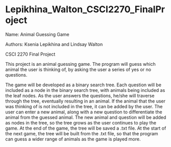 # Lepikhina_Walton_CSCI2270_FinalProject

Name: Animal Guessing Game

Authors: Ksenia Lepikhina and Lindsay Walton

CSCI 2270 Final Project

This project is an animal guessing game. The program will guess which animal the user is thinking of, by asking the user a series of yes or no questions.

The game will be developed as a binary search tree. Each question will be included as a node in the binary search tree, with animals being included as the leaf nodes. As the user answers the questions, he/she will traverse through the tree, eventually resulting in an animal. If the animal that the user was thinking of is not included in the tree, it can be added by the user. The user can enter a new animal, along with a new question to differentiate the animal from the guessed animal. The new animal and question will be added as nodes in the tree, so the tree grows as the user continues to play the game. At the end of the game, the tree will be saved a .txt file. At the start of the next game, the tree will be built from the .txt file, so that the program can guess a wider range of animals as the game is played more.
